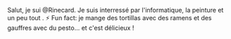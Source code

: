 Salut, je sui @Rinecard.
Je suis interressé par l'informatique, la peinture et un peu tout .
 ⚡ Fun fact: je mange des tortillas avec des ramens et des gauffres avec du pesto... et c'est délicieux !

<!---
Rinecard/Rinecard is a ✨ special ✨ repository because its `README.md` (this file) appears on your GitHub profile.
You can click the Preview link to take a look at your changes.
--->
